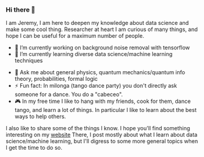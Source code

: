 ### Hi there 👋
I am Jeremy, I am here to deepen my knowledge about data science and make some cool thing.
Researcher at heart I am curious of many things, and hope I can be useful for a maximum number of people.


- 🔭 I’m currently working on background noise removal with tensorflow
- 🌱 I’m currently learning diverse data science/machine learning techniques
<!-- - 👯 I’m looking to collaborate on ...
- 🤔 I’m looking for help with ... -->
- 💬 Ask me about general physics, quantum mechanics/quantum info theory, probabilities, formal logic
- ⚡ Fun fact: In milonga (tango dance party) you don't directly ask someone for a dance. You do a "cabeceo".
- 🎮 In my free time I like to hang with my friends, cook for them, dance tango, and learn a lot of things. In
particular I like to learn about the best ways to help others.

I also like to share some of the things I know. I hope you'll find something interesting on my [website](https://jrmy-rbr.github.io)
There, I post mostly about what I learn about data science/machine learning, but I'll digress to some more general topics when 
I get the time to do so.
